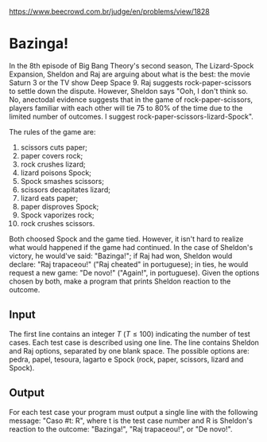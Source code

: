https://www.beecrowd.com.br/judge/en/problems/view/1828

# Bazinga!

In the 8th episode of Big Bang Theory's second season, The Lizard-Spock
Expansion, Sheldon and Raj are arguing about what is the best: the movie
Saturn 3 or the TV show Deep Space 9. Raj suggests rock-paper-scissors to
settle down the dispute. However, Sheldon says "Ooh, I don't think so. No,
anectodal evidence suggests that in the game of rock-paper-scissors, players
familiar with each other will tie 75 to 80% of the time due to the limited
number of outcomes. I suggest rock-paper-scissors-lizard-Spock".

The rules of the game are:

1. scissors cuts paper;
1. paper covers rock;
1. rock crushes lizard;
1. lizard poisons Spock;
1. Spock smashes scissors;
1. scissors decapitates lizard;
1. lizard eats paper;
1. paper disproves Spock;
1. Spock vaporizes rock;
1. rock crushes scissors.

Both choosed Spock and the game tied. However, it isn't hard to realize what
would happened if the game had continued. In the case of Sheldon's victory, he
would've said: "Bazinga!"; if Raj had won, Sheldon would declare: "Raj
trapaceou!" ("Raj cheated" in portuguese); in ties, he would request a new
game: "De novo!" ("Again!", in portuguese). Given the options chosen by both,
make a program that prints Sheldon reaction to the outcome.

## Input

The first line contains an integer $T$ ($T \leq 100$) indicating the number of
test cases. Each test case is described using one line. The line contains
Sheldon and Raj options, separated by one blank space. The possible options
are: pedra, papel, tesoura, lagarto e Spock (rock, paper, scissors, lizard and
Spock).

## Output

For each test case your program must output a single line with the following
message: "Caso #t: R", where t is the test case number and R is Sheldon's
reaction to the outcome: "Bazinga!", "Raj trapaceou!", or "De novo!".
